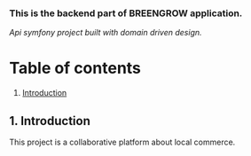 ### **This is the backend part of BREENGROW application.**
*Api symfony project built with domain driven design.*

# Table of contents

1. [Introduction](#Introduction)

## 1. Introduction

This project is a collaborative platform about  local commerce.